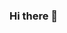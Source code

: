 ### Hi there 👋

<!--
**MohamedYahiaTheAnalyst/MohamedYahiaTheAnalyst** is a ✨ _special_ ✨ repository because its `README.md` (this file) appears on your GitHub profile.

Here are some ideas to get you started:

- 🔭 I’m currently working on Telecom Egypt
- 🌱 I’m currently learning Data Analysis
- 👯 I’m looking to collaborate on Data analysis projects
- 🤔 I’m looking for help with ...
- 💬 Ask me about ...
- 📫 How to reach me: ...
- 😄 Pronouns: ...
- ⚡ Fun fact: ...
-->
